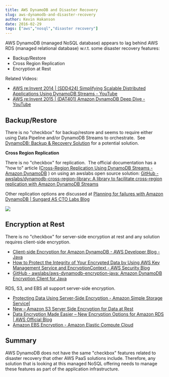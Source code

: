 ```yaml
---
title: AWS DynamoDB and Disaster Recovery
slug: aws-dynamodb-and-disaster-recovery
author: Kevin Hakanson
date: 2016-02-29
tags: ["aws","nosql","disaster recovery"]
---
```

AWS DynamoDB (managed NoSQL database) appears to lag behind AWS RDS (managed relational database) w.r.t. some disaster recovery features:

* Backup/Restore
* Cross Region Replication
* Encryption at Rest

Related Videos:

* [AWS re:Invent 2014 | (SDD424) Simplifying Scalable Distributed Applications Using DynamoDB Streams - YouTube](https://www.youtube.com/watch?v=yHSuK_k3dxU)
* [AWS re:Invent 2015 | (DAT401) Amazon DynamoDB Deep Dive - YouTube](https://youtu.be/ggDIat_FZtA?list=PLhr1KZpdzukeMbjRqGswHX38DCqOHZ5GA)

## Backup/Restore

There is no "checkbox" for backup/restore and seems to require either using Data Pipeline and/or DynamoDB Streams to orchestrate.  See [DynamoDB: Backup & Recovery Solution](http://www.datahack.it/aws-dynamodb-backup-recovery/) for a potential solution.

**Cross Region Replication**

There is no "checkbox" for replication.  The official documentation has a "how to" article ([Cross-Region Replication Using DynamoDB Streams - Amazon DynamoDB](http://docs.aws.amazon.com/amazondynamodb/latest/developerguide/Streams.CrossRegionRepl.html) ) on using an awslabs open source solution: [GitHub - awslabs/dynamodb-cross-region-library: A library to facilitate cross-region replication with Amazon DynamoDB Streams](https://github.com/awslabs/dynamodb-cross-region-library)

Other replication options are discussed at [Planning for failures with Amazon DynamoDB | Sungard AS CTO Labs Blog](http://blog.sungardas.com/CTOLabs/2015/09/planning-for-failures-with-amazon-dynamodb-2/)

[![](images/pastedImage_2.png)](/servlet/JiveServlet/downloadImage/102-1616945-2-743771/pastedImage_2.png)

## Encryption at Rest

There is no "checkbox" for server-side encryption at rest and any solution requires client-side encryption.

* [Client-side Encryption for Amazon DynamoDB - AWS Developer Blog - Java](https://java.awsblog.com/post/TxI32GE4IG2SNS/Client-side-Encryption-for-Amazon-DynamoDB)
* [How to Protect the Integrity of Your Encrypted Data by Using AWS Key Management Service and EncryptionContext - AWS Security Blog](https://blogs.aws.amazon.com/security/post/Tx2LZ6WBJJANTNW/How-to-Protect-the-Integrity-of-Your-Encrypted-Data-by-Using-AWS-Key-Management)
* [GitHub - awslabs/aws-dynamodb-encryption-java: Amazon DynamoDB Encryption Client for Java](https://github.com/awslabs/aws-dynamodb-encryption-java)  

RDS, S3, and EBS all support server-side encryption.

* [Protecting Data Using Server-Side Encryption - Amazon Simple Storage Service](http://docs.aws.amazon.com/AmazonS3/latest/dev/serv-side-encryption.html)[
* [New – Amazon S3 Server Side Encryption for Data at Rest](https://aws.amazon.com/blogs/aws/new-amazon-s3-server-side-encryption/)
* [Data Encryption Made Easier – New Encryption Options for Amazon RDS | AWS Official Blog](https://aws.amazon.com/blogs/aws/new-encryption-options-for-amazon-rds/)
* [Amazon EBS Encryption - Amazon Elastic Compute Cloud](http://docs.aws.amazon.com/AWSEC2/latest/UserGuide/EBSEncryption.html)

## Summary

AWS DynamoDB does not have the same "checkbox" features related to disaster recovery that other AWS PaaS solutions include. Therefore, any solution that is looking at this managed NoSQL offering needs to manage these features as part of the application infrastructure.